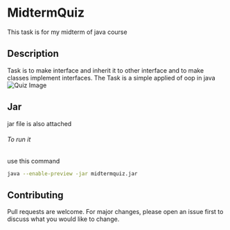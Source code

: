 # MidtermQuiz
This task is for my midterm of java course 

## Description

Task is to make interface and inherit it to other interface and to make classes implement interfaces.
The Task is a simple applied of oop in java
![Quiz Image](https://user-images.githubusercontent.com/77116125/208266274-10a73eac-067a-41a5-8c30-06a163addebf.png)


## Jar
jar file is also attached
###### To run it 
use this command
```bash
java --enable-preview -jar midtermquiz.jar
```


## Contributing

Pull requests are welcome. For major changes, please open an issue first
to discuss what you would like to change.


